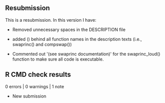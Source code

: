 ## Resubmission
This is a resubmission. In this version I have:

* Removed unnecessary spaces in the DESCRIPTION file

* added () behind all function names in the description texts (i.e., swaprinc()
  and compswap())
  
* Commented out '(see swaprinc documentation)' for the swaprinc_loud() function 
  to make sure all code is executable.

## R CMD check results

0 errors | 0 warnings | 1 note

* New submission
